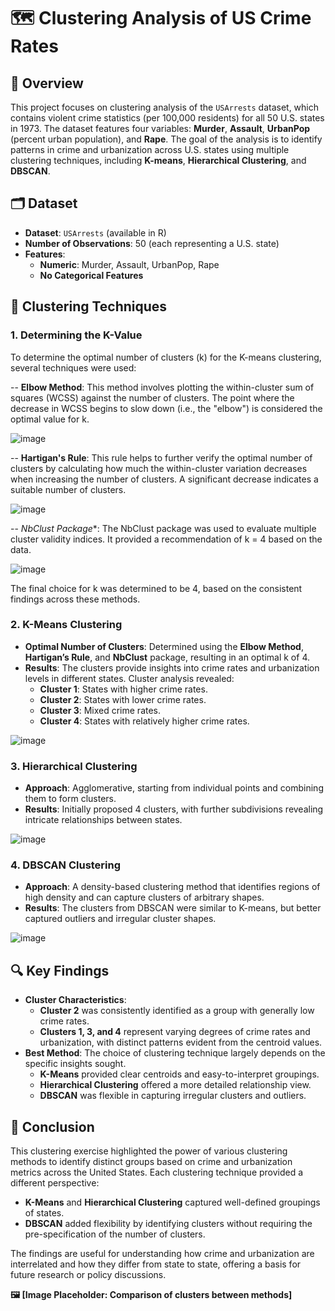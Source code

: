 # 🗺️ Clustering Analysis of US Crime Rates

## 📌 Overview
This project focuses on clustering analysis of the `USArrests` dataset, which contains violent crime statistics (per 100,000 residents) for all 50 U.S. states in 1973. The dataset features four variables: **Murder**, **Assault**, **UrbanPop** (percent urban population), and **Rape**. The goal of the analysis is to identify patterns in crime and urbanization across U.S. states using multiple clustering techniques, including **K-means**, **Hierarchical Clustering**, and **DBSCAN**.

## 🗂️ Dataset
- **Dataset**: `USArrests` (available in R)
- **Number of Observations**: 50 (each representing a U.S. state)
- **Features**: 
  - **Numeric**: Murder, Assault, UrbanPop, Rape
  - **No Categorical Features** 

## 🧪 Clustering Techniques

### 1. Determining the K-Value

To determine the optimal number of clusters (k) for the K-means clustering, several techniques were used:

-- **Elbow Method**: This method involves plotting the within-cluster sum of squares (WCSS) against the number of clusters. The point where the decrease in WCSS begins to slow down (i.e., the "elbow") is considered the optimal value for k.

![image](https://github.com/user-attachments/assets/d2ebb77d-a480-4922-a4ae-b8054465776e)

-- **Hartigan's Rule**: This rule helps to further verify the optimal number of clusters by calculating how much the within-cluster variation decreases when increasing the number of clusters. A significant decrease indicates a suitable number of clusters.

![image](https://github.com/user-attachments/assets/daadfd36-ea90-4f2e-b2be-bdfd21838164)

-- *NbClust Package**: The NbClust package was used to evaluate multiple cluster validity indices. It provided a recommendation of k = 4 based on the data.

![image](https://github.com/user-attachments/assets/d90bcd63-6093-4019-8f0b-3d2757856614)

The final choice for k was determined to be 4, based on the consistent findings across these methods.

### 2. K-Means Clustering
- **Optimal Number of Clusters**: Determined using the **Elbow Method**, **Hartigan’s Rule**, and **NbClust** package, resulting in an optimal k of 4.
- **Results**: The clusters provide insights into crime rates and urbanization levels in different states. Cluster analysis revealed:
  - **Cluster 1**: States with higher crime rates.
  - **Cluster 2**: States with lower crime rates.
  - **Cluster 3**: Mixed crime rates.
  - **Cluster 4**: States with relatively higher crime rates.

![image](https://github.com/user-attachments/assets/5d9cab63-636f-4dcc-b06a-a2da8b0d60f2)


### 3. Hierarchical Clustering
- **Approach**: Agglomerative, starting from individual points and combining them to form clusters.
- **Results**: Initially proposed 4 clusters, with further subdivisions revealing intricate relationships between states.

![image](https://github.com/user-attachments/assets/ea69025f-50c9-47e3-b440-0f4604e1eb9f)


### 4. DBSCAN Clustering
- **Approach**: A density-based clustering method that identifies regions of high density and can capture clusters of arbitrary shapes.
- **Results**: The clusters from DBSCAN were similar to K-means, but better captured outliers and irregular cluster shapes.

![image](https://github.com/user-attachments/assets/bd7a3883-9252-4431-8e04-5afb24c0a30c)


## 🔍 Key Findings
- **Cluster Characteristics**:
  - **Cluster 2** was consistently identified as a group with generally low crime rates.
  - **Clusters 1, 3, and 4** represent varying degrees of crime rates and urbanization, with distinct patterns evident from the centroid values.
- **Best Method**: The choice of clustering technique largely depends on the specific insights sought. 
  - **K-Means** provided clear centroids and easy-to-interpret groupings.
  - **Hierarchical Clustering** offered a more detailed relationship view.
  - **DBSCAN** was flexible in capturing irregular clusters and outliers.

## 📝 Conclusion
This clustering exercise highlighted the power of various clustering methods to identify distinct groups based on crime and urbanization metrics across the United States. Each clustering technique provided a different perspective:
- **K-Means** and **Hierarchical Clustering** captured well-defined groupings of states.
- **DBSCAN** added flexibility by identifying clusters without requiring the pre-specification of the number of clusters.

The findings are useful for understanding how crime and urbanization are interrelated and how they differ from state to state, offering a basis for future research or policy discussions.

**🖼️ [Image Placeholder: Comparison of clusters between methods]**
